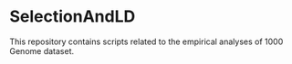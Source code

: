 # SelectionAndLD
This repository contains scripts related to the empirical analyses of 1000 Genome dataset.
